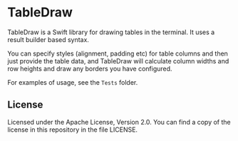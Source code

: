 # TableDraw

TableDraw is a Swift library for drawing tables in the terminal.
It uses a result builder based syntax.

You can specify styles (alignment, padding etc) for table columns
and then just provide the table data, and TableDraw will calculate
column widths and row heights and draw any borders you have configured.

For examples of usage, see the `Tests` folder.

## License

Licensed under the Apache License, Version 2.0. You can find a copy
of the license in this repository in the file LICENSE.
